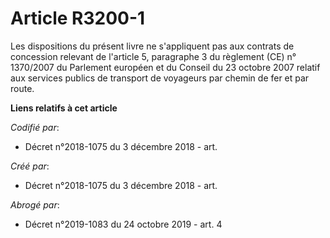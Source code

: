 # Article R3200-1

Les dispositions du présent livre ne s'appliquent pas aux contrats de concession relevant de l'article 5, paragraphe 3 du
règlement (CE) n° 1370/2007 du Parlement européen et du Conseil du 23 octobre 2007 relatif aux services publics de transport
de voyageurs par chemin de fer et par route.

**Liens relatifs à cet article**

_Codifié par_:

  - Décret n°2018-1075 du 3 décembre 2018 - art.

_Créé par_:

  - Décret n°2018-1075 du 3 décembre 2018 - art.

_Abrogé par_:

  - Décret n°2019-1083 du 24 octobre 2019 - art. 4
